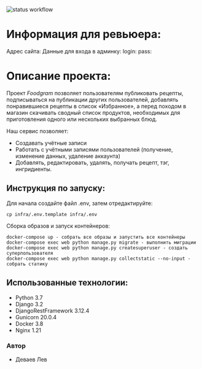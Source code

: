 ![status workflow](https://github.com/Exxxxpo/foodgram-project-react/actions/workflows/yamdb_workflow.yml/badge.svg)

# Информация для ревьюера:

Адрес сайта: 
Данные для входа в админку:
login: 
pass: 

# Описание проекта:

Проект *Foodgram* позволяет пользователям публиковать рецепты, подписываться
на публикации других пользователей, добавлять понравившиеся рецепты в список 
«Избранное», а перед походом в магазин скачивать сводный список продуктов, 
необходимых для приготовления одного или нескольких выбранных блюд.

Наш сервис позволяет:

* Создавать учётные записи
* Работать с учётными записями пользователей (получение, изменение данных, удаление аккаунта)
* Добавлять, редактировать, удалять, получать рецепт, тэг, ингридиенты.

## Инструкция по запуску:
Для начала создайте файл .env, затем отредактируйте:
```
cp infra/.env.template infra/.env 
```
Сборка образов и запуск контейнеров:
```
docker-compose up - собрать все образы и запустить все контейнеры 
docker-compose exec web python manage.py migrate - выполнить миграции
docker-compose exec web python manage.py createsuperuser - создать суперпользователя
docker-compose exec web python manage.py collectstatic --no-input - собрать статику
```

## Использованные технологии:

* Python 3.7
* Django 3.2
* DjangoRestFramework 3.12.4
* Gunicorn 20.0.4
* Docker 3.8
* Nginx 1.21

### Автор

- Деваев Лев
